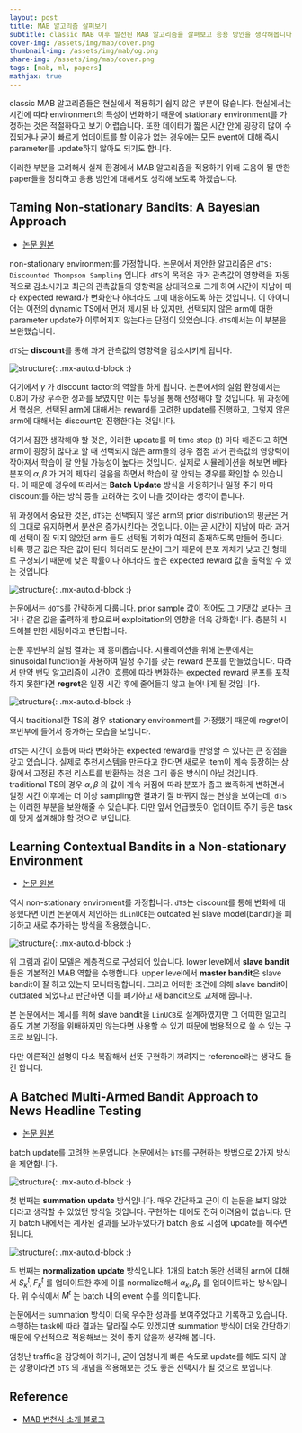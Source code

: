 ```yaml
---
layout: post
title: MAB 알고리즘 살펴보기
subtitle: classic MAB 이후 발전된 MAB 알고리즘을 살펴보고 응용 방안을 생각해봅니다.
cover-img: /assets/img/mab/cover.png
thumbnail-img: /assets/img/mab/og.png
share-img: /assets/img/mab/cover.png
tags: [mab, ml, papers]
mathjax: true
---
```


classic MAB 알고리즘들은 현실에서 적용하기 쉽지 않은 부분이 많습니다. 현실에서는 시간에 따라 environment의 특성이 변화하기 때문에 stationary environment를 가정하는 것은 적절하다고 보기 어렵습니다. 또한 데이터가 짧은 시간 안에 굉장히 많이 수집되거나 굳이 빠르게 업데이트를 할 이유가 없는 경우에는 모든 event에 대해 즉시 parameter를 update하지 않아도 되기도 합니다.  

이러한 부분을 고려해서 실제 환경에서 MAB 알고리즘을 적용하기 위해 도움이 될 만한 paper들을 정리하고 응용 방안에 대해서도 생각해 보도록 하겠습니다.  

## Taming Non-stationary Bandits: A Bayesian Approach  
- [논문 원본](https://arxiv.org/abs/1707.09727)  

non-stationary environment를 가정합니다. 논문에서 제안한 알고리즘은 `dTS: Discounted Thompson Sampling` 입니다. `dTS`의 목적은 과거 관측값의 영향력을 자동적으로 감소시키고 최근의 관측값들의 영향력을 상대적으로 크게 하여 시간이 지남에 따라 expected reward가 변화한다 하더라도 그에 대응하도록 하는 것입니다. 이 아이디어는 이전의 dynamic TS에서 먼저 제시된 바 있지만, 선택되지 않은 arm에 대한 parameter update가 이루어지지 않는다는 단점이 있었습니다. `dTS`에서는 이 부분을 보완했습니다.  

`dTS`는 **discount**를 통해 과거 관측값의 영향력을 감소시키게 됩니다.

![structure](/assets/img/mab/dts1.PNG){: .mx-auto.d-block :}

여기에서 $\gamma$ 가 discount factor의 역할을 하게 됩니다. 논문에서의 실험 환경에서는 0.8이 가장 우수한 성과를 보였지만 이는 튜닝을 통해 선정해야 할 것입니다. 위 과정에서 핵심은, 선택된 arm에 대해서는 reward를 고려한 update를 진행하고, 그렇지 않은 arm에 대해서는 discount만 진행한다는 것입니다.  

여기서 잠깐 생각해야 할 것은, 이러한 update를 매 time step (t) 마다 해준다고 하면 arm이 굉장히 많다고 할 때 선택되지 않은 arm들의 경우 점점 과거 관측값의 영향력이 작아져서 학습이 잘 안될 가능성이 높다는 것입니다. 실제로 시뮬레이션을 해보면 베타 분포의 $\alpha, \beta$ 가 거의 제자리 걸음을 하면서 학습이 잘 안되는 경우를 확인할 수 있습니다. 이 때문에 경우에 따라서는 **Batch Update** 방식을 사용하거나 일정 주기 마다 discount를 하는 방식 등을 고려하는 것이 나을 것이라는 생각이 듭니다.  

위 과정에서 중요한 것은, `dTS`는 선택되지 않은 arm의 prior distribution의 평균은 거의 그대로 유지하면서 분산은 증가시킨다는 것입니다. 이는 곧 시간이 지남에 따라 과거에 선택이 잘 되지 않았던 arm 들도 선택될 기회가 여전히 존재하도록 만들어 줍니다. 비록 평균 값은 작은 값이 된다 하더라도 분산이 크기 때문에 분포 자체가 낮고 긴 형태로 구성되기 때문에 낮은 확률이다 하더라도 높은 expected reward 값을 출력할 수 있는 것입니다.  

![structure](/assets/img/mab/dts2.PNG){: .mx-auto.d-block :}

논문에서는 `dOTS`를 간략하게 다룹니다. prior sample 값이 적어도 그 기댓값 보다는 크거나 같은 값을 출력하게 함으로써 exploitation의 영향을 더욱 강화합니다. 충분히 시도해볼 만한 세팅이라고 판단합니다.  

논문 후반부의 실험 결과는 꽤 흥미롭습니다. 시뮬레이션을 위해 논문에서는 sinusoidal function을 사용하여 일정 주기를 갖는 reward 분포를 만들었습니다. 따라서 만약 밴딧 알고리즘이 시간이 흐름에 따라 변화하는 expected reward 분포를 포착하지 못한다면 **regret**은 일정 시간 후에 줄어들지 않고 늘어나게 될 것입니다.  

![structure](/assets/img/mab/dts3.PNG){: .mx-auto.d-block :}

역시 traditional한 TS의 경우 stationary environment를 가정했기 때문에 regret이 후반부에 들어서 증가하는 모습을 보입니다.  

`dTS`는 시간이 흐름에 따라 변화하는 expected reward를 반영할 수 있다는 큰 장점을 갖고 있습니다. 실제로 추천시스템을 만든다고 한다면 새로운 item이 계속 등장하는 상황에서 고정된 추천 리스트를 반환하는 것은 그리 좋은 방식이 아닐 것입니다. traditional TS의 경우 $\alpha, \beta$ 의 값이 계속 커짐에 따라 분포가 좁고 뾰족하게 변하면서 일정 시간 이후에는 더 이상 sampling한 결과가 잘 바뀌지 않는 현상을 보이는데, `dTS`는 이러한 부분을 보완해줄 수 있습니다. 다만 앞서 언급했듯이 업데이트 주기 등은 task에 맞게 설계해야 할 것으로 보입니다.  


## Learning Contextual Bandits in a Non-stationary Environment  
- [논문 원본](https://dl.acm.org/doi/10.1145/3209978.3210051)  

역시 non-stationary enviroment를 가정합니다. `dTS`는 discount를 통해 변화에 대응했다면 이번 논문에서 제안하는 `dLinUCB`는 outdated 된 slave model(bandit)을 폐기하고 새로 추가하는 방식을 적용했습니다.  

![structure](/assets/img/mab/dlinucb.PNG){: .mx-auto.d-block :}

위 그림과 같이 모델은 계층적으로 구성되어 있습니다. lower level에서 **slave bandit** 들은 기본적인 MAB 역할을 수행합니다. upper level에서 **master bandit**은 slave bandit이 잘 하고 있는지 모니터링합니다. 그리고 어떠한 조건에 의해 slave bandit이 outdated 되었다고 판단하면 이를 폐기하고 새 bandit으로 교체해 줍니다.  

본 논문에서는 예시를 위해 slave bandit을 `LinUCB`로 설계하였지만 그 어떠한 알고리즘도 기본 가정을 위배하지만 않는다면 사용할 수 있기 때문에 범용적으로 쓸 수 있는 구조로 보입니다.  

다만 이론적인 설명이 다소 복잡해서 선뜻 구현하기 꺼려지는 reference라는 생각도 들긴 합니다.  


## A Batched Multi-Armed Bandit Approach to News Headline Testing  
- [논문 원본](https://research.yahoo.com/publications/8988/batched-multi-armed-bandit-approach-news-headline-testing)  


batch update를 고려한 논문입니다. 논문에서는 `bTS`를 구현하는 방법으로 2가지 방식을 제안합니다.  

![structure](/assets/img/mab/bts1.PNG){: .mx-auto.d-block :}

첫 번째는 **summation update** 방식입니다. 매우 간단하고 굳이 이 논문을 보지 않았더라고 생각할 수 있었던 방식일 것입니다. 구현하는 데에도 전혀 어려움이 없습니다. 단지 batch 내에서는 계사된 결과를 모아두었다가 batch 종료 시점에 update를 해주면 됩니다.  

![structure](/assets/img/mab/bts2.PNG){: .mx-auto.d-block :}

두 번째는 **normalization update** 방식입니다. 1개의 batch 동안 선택된 arm에 대해서 
$S_k^t, F_k^t$ 를 업데이트한 후에 이를 normalize해서 $\alpha_k, \beta_k$ 를 업데이트하는 방식입니다. 위 수식에서 $M^t$ 는 batch 내의 event 수를 의미합니다.  

논문에서는 summation 방식이 더욱 우수한 성과를 보여주었다고 기록하고 있습니다. 수행하는 task에 따라 결과는 달라질 수도 있겠지만 summation 방식이 더욱 간단하기 때문에 우선적으로 적용해보는 것이 좋지 않을까 생각해 봅니다.  

엄청난 traffic을 감당해야 하거나, 굳이 엄청나게 빠른 속도로 update를 해도 되지 않는 상황이라면 `bTS` 의 개념을 적용해보는 것도 좋은 선택지가 될 것으로 보입니다. 







## Reference  
- [MAB 변천사 소개 블로그](https://jungsooyun.github.io/mab/MAB-Survey/)  
